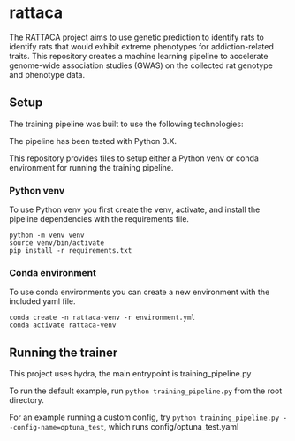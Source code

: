 # rattaca
The RATTACA project aims to use genetic prediction to identify rats to identify rats that would exhibit extreme phenotypes for addiction-related traits. This repository creates a machine learning pipeline to accelerate genome-wide association studies (GWAS) on the collected rat genotype and phenotype data. 

## Setup

The training pipeline was built to use the following technologies:

<!-- table of requirements -->

The pipeline has been tested with Python 3.X. <!-- add python versions that work -->

This repository provides files to setup either a Python venv or conda environment for running the training pipeline.

### Python venv

To use Python venv you first create the venv, activate, and install the pipeline dependencies with the requirements file.

```
python -m venv venv
source venv/bin/activate
pip install -r requirements.txt
```

### Conda environment

To use conda environments you can create a new environment with the included yaml file.

```
conda create -n rattaca-venv -r environment.yml
conda activate rattaca-venv
```

## Running the trainer

This project uses hydra, the main entrypoint is training_pipeline.py

 To run the default example, run `python training_pipeline.py` from the root directory.

 For an example running a custom config, try `python training_pipeline.py --config-name=optuna_test`, which runs config/optuna_test.yaml
